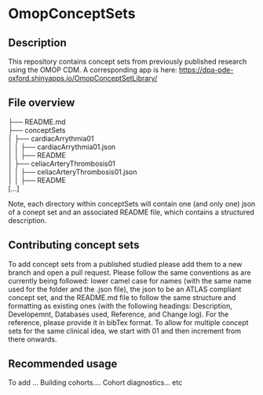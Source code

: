 # OmopConceptSets

## Description
This repository contains concept sets from previously published research using the OMOP CDM. A corresponding app is here: https://dpa-pde-oxford.shinyapps.io/OmopConceptSetLibrary/ 

## File overview

├── README.md  
├── conceptSets  
│   ├── cardiacArrythmia01  
│   │   ├── cardiacArrythmia01.json  
│   │   ├── README  
│   ├── celiacArteryThrombosis01  
│   │   ├── celiacArteryThrombosis01.json  
│   │   ├── README  
[...]

Note, each directory within conceptSets will contain one (and only one) json of a conept set and an associated README file, which contains a structured description.

## Contributing concept sets
To add concept sets from a published studied please add them to a new branch and open a pull request. Please follow the same conventions as are currently being followed: lower camel case for names (with the same name used for the folder and the .json file), the json to be an ATLAS compliant concept set, and the README.md file to follow the same structure and formatting as existing ones (with the following headings: Description, Developemnt, Databases used, Reference, and Change log). For the reference, please provide it in bibTex format. To allow for multiple concept sets for the same clinical idea, we start with 01 and then increment from there onwards.  

## Recommended usage
To add ... Building cohorts.... Cohort diagnostics... etc
